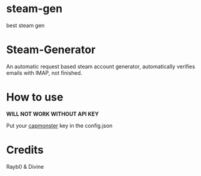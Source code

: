 # steam-gen
best steam gen

# Steam-Generator
An automatic request based steam account generator, automatically verifies emails with IMAP, not finished.

# How to use

**WILL NOT WORK WITHOUT API KEY**

Put your [capmonster](https://www.capmonster.com) key in the config.json

# Credits

Rayb0 & Divine
